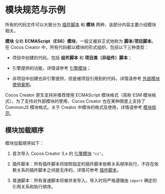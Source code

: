 # 模块规范与示例

所有的代码文件可以大致分为 [插件脚本](external-scripts.md) 和 **模块** 两种，该部分内容主要介绍模块相关。

**模块** 全称 **ECMAScript（ES6）模块**，一般又被非正式地称为 **脚本**/**项目脚本**。在 Cocos Creator 中，所有代码都以模块的形式组织，包括以下三种类型：

- 项目中创建的代码，包括 **组件脚本** 和 **项目类（非组件）脚本**；

- 引擎提供的功能，详情请参考 [引擎模块](./engine.md)；

- 非项目中创建也非引擎提供，但是被项目引用到的代码，详情请参考 [外部模块使用案例](./example.md)。

Cocos Creator 原生支持并推荐使用 ECMAScript 模块格式（简称 ESM 模块格式）。为了支持对外部模块的使用，Cocos Creator 也在某种限度上支持了 CommonJS 模块格式。关于 Creator 中模块的格式及使用，详情请参考 [模块规范](./spec.md)。

## 模块加载顺序

模块加载顺序如下：

1. 首次导入 Cocos Creator 3.x 的 [引擎模块](./engine.md) `"cc"`。

2. 插件脚本：所有插件脚本将按照指定的插件脚本依赖关系顺序执行，不存在依赖关系的插件脚本之间是无序的。详情可参考 [插件脚本](../external-scripts.md)。

3. 普通脚本：所有普通脚本将被并发导入。导入时将严格遵循由 `import` 确定的引用关系和执行顺序。

